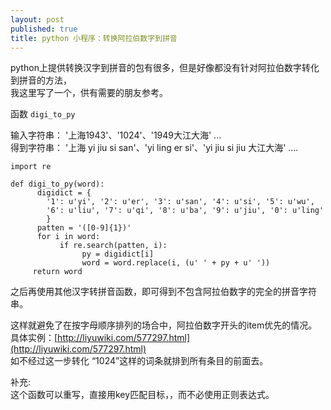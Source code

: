 ```yaml
---
layout: post
published: true
title: python 小程序：转换阿拉伯数字到拼音
---
```


 python上提供转换汉字到拼音的包有很多，但是好像都没有针对阿拉伯数字转化到拼音的方法，  
  我这里写了一个，供有需要的朋友参考。  

  函数 `digi_to_py`  

  输入字符串： '上海1943'、'1024'、'1949大江大海'  ...  
  得到字符串： '上海 yi jiu si san'、'yi ling er si'、'yi jiu si jiu 大江大海'  ....  
 
```
import re

def digi_to_py(word):
      digidict = {
        '1': u'yi', '2': u'er', '3': u'san', '4': u'si', '5': u'wu', 
        '6': u'liu', '7': u'qi', '8': u'ba', '9': u'jiu', '0': u'ling'
        }
      patten = '([0-9]{1})'
      for i in word:
           if re.search(patten, i):
                py = digidict[i]
                word = word.replace(i, (u' ' + py + u' '))
     return word
```

  之后再使用其他汉字转拼音函数，即可得到不包含阿拉伯数字的完全的拼音字符串。
 
  这样就避免了在按字母顺序排列的场合中，阿拉伯数字开头的item优先的情况。
  具体实例：[http://liyuwiki.com/577297.html](http://liyuwiki.com/577297.html)  
  如不经过这一步转化  “1024”这样的词条就排到所有条目的前面去。


补充:  
这个函数可以重写，直接用key匹配目标，，而不必使用正则表达式。
